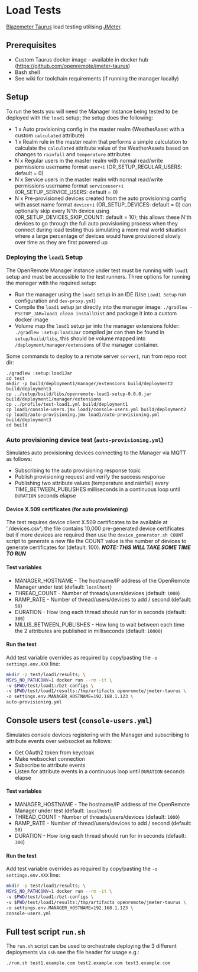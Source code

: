 # Load Tests
[Blazemeter Taurus](https://gettaurus.org/) load testing utilising [JMeter](https://jmeter.apache.org/).

## Prerequisites
* Custom Taurus docker image - available in docker hub (https://github.com/openremote/jmeter-taurus)
* Bash shell
* See wiki for toolchain requirements (if running the manager locally)

## Setup
To run the tests you will need the Manager instance being tested to be deployed with the
`load1` setup; the setup does the following:
* 1 x Auto provisioning config in the master realm (WeatherAsset with a custom `calculated` attribute)
* 1 x Realm rule in the master realm that performs a simple calculation to calculate the `calculated` attribute value of
  the WeatherAssets based on changes to `rainfall` and `temperature` attributes
* N x Regular users in the master realm with normal read/write permissions username format `user+i` (OR_SETUP_REGULAR_USERS: default = 0)
* N x Service users in the master realm with normal read/write permissions username format `serviceuser+i` (OR_SETUP_SERVICE_USERS: default = 0)
* N x Pre-provisioned devices created from the auto provisioning config with asset name format `device+i` (OR_SETUP_DEVICES: default = 0) can optionally
skip every N'th device using (OR_SETUP_DEVICES_SKIP_COUNT: default = 10); this allows these N'th devices to go through the full auto provisioning process
when they connect during load testing thus simulating a more real world situation where a large percentage of devices would have provisioned slowly over 
time as they are first powered up 



### Deploying the `load1` Setup
The OpenRemote Manager instance under test must be running with `load1` setup and must be accessible
to the test runners. Three options for running the manager with the required setup:

* Run the manager using the `load1` setup in an IDE (Use `Load1 Setup` run configuration and `dev-proxy.yml`)
* Compile the `load1` setup jar directly into the manager image: `./gradlew -PSETUP_JAR=load1 clean installDist`
and package it into a custom docker image 
* Volume map the `load1` setup jar into the manager extensions folder: `./gradlew :setup:load1Jar` compiled
jar can then be found in `setup/build/libs`, this should be volume mapped into `/deployment/manager/extensions` of the 
manager container.

Some commands to deploy to a remote server `server1`, run from repo root dir:
```shell
./gradlew :setup:load1Jar
cd test
mkdir -p build/deployment1/manager/extensions build/deployment2 build/deployment3
cp ../setup/build/libs/openremote-load1-setup-0.0.0.jar build/deployment1/manager/extensions
cp ../profile/test-load1.yml build/deployment1
cp load1/console-users.jmx load1/console-users.yml build/deployment2
cp load1/auto-provisioning.jmx load1/auto-provisioning.yml build/deployment3
cd build
```

### Auto provisioning device test (`auto-provisioning.yml`)
Simulates auto provisioning devices connecting to the Manager via MQTT as follows:

* Subscribing to the auto provisioning response topic
* Publish provisioning request and verify the success response
* Publishing two attribute values (temperature and rainfall) every TIME_BETWEEN_PUBLISHES milliseconds in a continuous loop until
`DURATION` seconds elapse

#### Device X.509 certificates (for auto provisioning)
The test requires device client X.509 certificates to be available at './devices.csv'; the file
contains 10,000 pre-generated device certificates but if more devices are required then use the `device_generator.sh COUNT`
script to generate a new file the COUNT value is the number of devices to generate certificates for (default: 100).
***NOTE: THiS WILL TAKE SOME TIME TO RUN***

#### Test variables
* MANAGER_HOSTNAME - The hostname/IP address of the OpenRemote Manager under test (default: `localhost`)
* THREAD_COUNT - Number of threads/users/devices (default: `1000`)
* RAMP_RATE - Number of thread/users/devices to add / second (default: `50`)
* DURATION - How long each thread should run for in seconds (default: `300`)
* MILLIS_BETWEEN_PUBLISHES - How long to wait between each time the 2 attributes are published in milliseconds (default: `10000`)

#### Run the test
Add test variable overrides as required by copy/pasting the `-o settings.env.XXX` line:
```bash
mkdir -p test/load1/results; \
MSYS_NO_PATHCONV=1 docker run --rm -it \
-v $PWD/test/load1:/bzt-configs \
-v $PWD/test/load1/results:/tmp/artifacts openremote/jmeter-taurus \
-o settings.env.MANAGER_HOSTNAME=192.168.1.123 \
auto-provisioning.yml
```



## Console users test (`console-users.yml`)
Simulates console devices registering with the Manager and subscribing to attribute events over websocket as follows:

* Get OAuth2 token from keycloak
* Make websocket connection
* Subscribe to attribute events
* Listen for attribute events in a continuous loop until `DURATION` seconds elapse


#### Test variables
* MANAGER_HOSTNAME - The hostname/IP address of the OpenRemote Manager under test (default: `localhost`)
* THREAD_COUNT - Number of threads/users/devices (default: `1000`)
* RAMP_RATE - Number of thread/users/devices to add / second (default: `50`)
* DURATION - How long each thread should run for in seconds (default: `300`)

#### Run the test
Add test variable overrides as required by copy/pasting the `-o settings.env.XXX` line:
```bash
mkdir -p test/load1/results; \
MSYS_NO_PATHCONV=1 docker run --rm -it \
-v $PWD/test/load1:/bzt-configs \
-v $PWD/test/load1/results:/tmp/artifacts openremote/jmeter-taurus \
-o settings.env.MANAGER_HOSTNAME=192.168.1.123 \
console-users.yml
```

## Full test script `run.sh`
The `run.sh` script can be used to orchestrate deploying the 3 different deployments via `ssh` see the file header for
usage e.g.:
```bash
./run.sh test1.example.com test2.example.com test3.example.com
```
